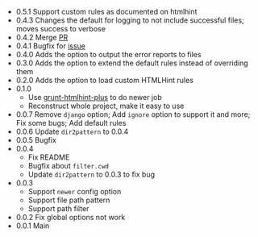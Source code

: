 - 0.5.1 Support custom rules as documented on htmlhint
- 0.4.3 Changes the default for logging to not include successful files; moves success to verbose
- 0.4.2 Merge [PR](https://github.com/poppinlp/grunt-htmlhint-plus/pull/15)
- 0.4.1 Bugfix for [issue](https://github.com/poppinlp/grunt-htmlhint-plus/issues/12)
- 0.4.0 Adds the option to output the error reports to files
- 0.3.0 Adds the option to extend the default rules instead of overriding them
- 0.2.0 Adds the option to load custom HTMLHint rules
- 0.1.0
	- Use [grunt-htmlhint-plus](https://github.com/poppinlp/grunt-htmlhint-plus) to do newer job
	- Reconstruct whole project, make it easy to use
- 0.0.7 Remove `django` option; Add `ignore` option to support it and more; Fix some bugs; Add default rules
- 0.0.6 Update `dir2pattern` to 0.0.4
- 0.0.5 Bugfix
- 0.0.4
	- Fix README
	- Bugfix about `filter.cwd`
	- Update `dir2pattern` to 0.0.3 to fix bug
- 0.0.3
	- Support `newer` config option
	- Support file path pattern
	- Support path filter
- 0.0.2 Fix global options not work
- 0.0.1 Main
